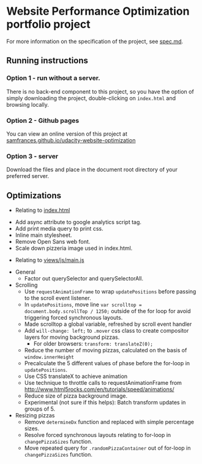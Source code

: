 # Website Performance Optimization portfolio project

For more information on the specification of the project, see [spec.md](spec.md).

## Running instructions

### Option 1 - run without a server.

There is no back-end component to this project, so you have the option of simply
downloading the project, double-clicking on `index.html` and browsing locally.

### Option 2 - Github pages

You can view an online version of this project at
[samfrances.github.io/udacity-website-optimization](https://samfrances.github.io/udacity-website-optimization)

### Option 3 - server

Download the files and place in the document root directory of your preferred server.

## Optimizations

- Relating to [index.html](index.html)
 + Add async attribute to google analytics script tag.
 + Add print media query to print css.
 + Inline main stylesheet.
 + Remove Open Sans web font.
 + Scale down pizzeria image used in index.html.
- Relating to [views/js/main.js](views/js/main.js)
 + General
    - Factor out querySelector and querySelectorAll.
 + Scrolling
    - Use `requestAnimationFrame` to wrap `updatePositions` before passing to the scroll event listener.
    - In `updatePositions`, move line `var scrolltop = document.body.scrollTop / 1250;` outside
    of the for loop for avoid triggering forced synchronous layouts.
    - Made scrolltop a global variable, refreshed by scroll event handler
    - Add `will-change: left;` to `.mover` css class to create compositor layers for moving background pizzas.
        - For older browsers: `transform: translateZ(0);`
    - Reduce the number of moving pizzas, calculated on the basis of `window.innerHeight`
    - Precalculate the 5 different values of phase before the for-loop in `updatePositions`.
    - Use CSS translateX to achieve animation
    - Use technique to throttle calls to requestAnimationFrame from http://www.html5rocks.com/en/tutorials/speed/animations/
    - Reduce size of pizza background image.
    - Experimental (not sure if this helps): Batch transform updates in groups of 5.
 + Resizing pizzas
    - Remove `determineDx` function and replaced with simple percentage sizes.
    - Resolve forced synchronous layouts relating to for-loop in `changePizzaSizes` function.
    - Move repeated query for `.randomPizzaContainer` out of for-loop in `changePizzaSizes` function.
